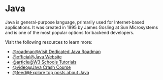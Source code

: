 # Java

Java is general-purpose language, primarily used for Internet-based applications.
It was created in 1995 by James Gosling at Sun Microsystems and is one of the most popular options for backend developers.

Visit the following resources to learn more:

- [@roadmap@Visit Dedicated Java Roadmap](/java)
- [@official@Java Website](https://www.java.com/)
- [@article@W3 Schools Tutorials](https://www.w3schools.com/java/)
- [@video@Java Crash Course](https://www.youtube.com/watch?v=eIrMbAQSU34)
- [@feed@Explore top posts about Java](https://app.daily.dev/tags/java?ref=roadmapsh)

